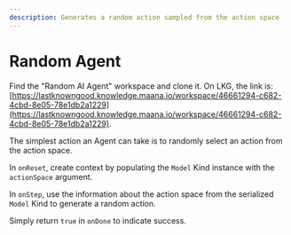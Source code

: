 ```yaml
---
description: Generates a random action sampled from the action space
---
```


# Random Agent

Find the "Random AI Agent" workspace and clone it.  On LKG, the link is: [https://lastknowngood.knowledge.maana.io/workspace/46661294-c682-4cbd-8e05-78e1db2a1229](https://lastknowngood.knowledge.maana.io/workspace/46661294-c682-4cbd-8e05-78e1db2a1229).

The simplest action an Agent can take is to randomly select an action from the action space.

In `onReset`, create context by populating the `Model` Kind instance with the `actionSpace` argument.

In `onStep`, use the information about the action space from the serialized `Model` Kind to generate a random action.

Simply return `true` in `onDone` to indicate success.



